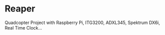 Reaper
======

Quadcopter Project with Raspberry Pi, ITG3200, ADXL345, Spektrum DX6i, Real Time Clock...